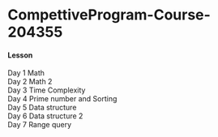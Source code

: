 # CompettiveProgram-Course-204355 <br>
#### Lesson
Day 1 Math <br>
Day 2 Math 2 <br>
Day 3 Time Complexity <br>
Day 4 Prime number and Sorting <br>
Day 5 Data structure <br>
Day 6 Data structure 2 <br>
Day 7 Range query <br>
